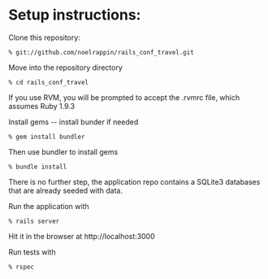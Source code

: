 # Setup instructions:

Clone this repository:

    % git://github.com/noelrappin/rails_conf_travel.git

Move into the repository directory

    % cd rails_conf_travel

If you use RVM, you will be prompted to accept the .rvmrc file, which assumes
Ruby 1.9.3

Install gems -- install bunder if needed

    % gem install bundler

Then use bundler to install gems

    % bundle install

There is no further step, the application repo contains a SQLite3 databases that
are already seeded with data.

Run the application with

    % rails server

Hit it in the browser at http://localhost:3000

Run tests with

    % rspec
